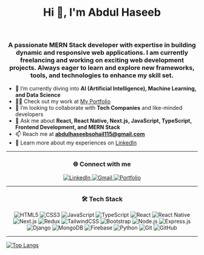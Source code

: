 
<h1 align="center">Hi 👋, I'm Abdul Haseeb</h1>
<br>
<h3 align="center">A passionate MERN Stack developer with expertise in building dynamic and responsive web applications. I am currently freelancing and working on exciting web development projects. Always eager to learn and explore new frameworks, tools, and technologies to enhance my skill set.</h3>

- 🌱 I’m currently diving into **AI (Artificial Intelligence), Machine Learning, and Data Science**  
- 👨‍💻 Check out my work at [My Portfolio](https://portfolio1-phi-snowy.vercel.app)  
- 👯 I’m looking to collaborate with **Tech Companies** and like-minded developers  
- 💬 Ask me about **React, React Native, Next.js, JavaScript, TypeScript, Frontend Development, and MERN Stack**  
- 📫 Reach me at **abdulhaseebsohail115@gmail.com**  
- 📄 Learn more about my experiences on [LinkedIn](https://www.linkedin.com/in/abdul-haseeb-0646a526a)  

---

<h3 align="center">🌐 Connect with me</h3>
<p align="center">
  <a href="https://www.linkedin.com/in/abdul-haseeb-0646a526a" target="_blank">
    <img src="https://img.icons8.com/ios-filled/50/0e76a8/linkedin.png" alt="LinkedIn" />
  </a>
  <a href="mailto:abdulhaseebsohail115@gmail.com" target="_blank">
    <img src="https://img.icons8.com/ios-filled/50/EA4335/gmail.png" alt="Gmail" />
  </a>
  <a href="https://portfolio1-phi-snowy.vercel.app" target="_blank">
    <img src="https://img.icons8.com/ios-filled/50/0078D7/domain.png" alt="Portfolio" />
  </a>
</p>

---

<h3 align="center">🛠 Tech Stack</h3>
<p align="center">
  <img src="https://img.icons8.com/fluency/48/000000/html-5.png" alt="HTML5" />
  <img src="https://img.icons8.com/fluency/48/000000/css3.png" alt="CSS3" />
  <img src="https://img.icons8.com/fluency/48/000000/javascript.png" alt="JavaScript" />
  <img src="https://img.icons8.com/fluency/48/000000/typescript.png" alt="TypeScript" />
    <img src="https://img.icons8.com/office/48/react.png" alt="React" />
  <img src="https://img.icons8.com/color/48/react-native.png" alt="React Native" />
   <img src="https://img.icons8.com/color/48/nextjs.png" alt="Next.js" />
  <img src="https://img.icons8.com/color/48/redux.png" alt="Redux" />
  <img src="https://img.icons8.com/?size=48&id=x7XMNGh2vdqA&format=png&color=000000" alt="TailwindCSS" />
  <img src="https://img.icons8.com/fluency/48/000000/bootstrap.png" alt="Bootstrap" />
  <img src="https://img.icons8.com/color/48/nodejs.png" alt="Node.js" />
  <img src="https://img.icons8.com/fluency/48/000000/express-js.png" alt="Express.js" />
  <img src="https://img.icons8.com/color/48/django.png" alt="Django" />
  <img src="https://img.icons8.com/color/48/mongodb.png" alt="MongoDB" />
  <img src="https://img.icons8.com/color/48/firebase.png" alt="Firebase" />
  <img src="https://img.icons8.com/fluency/48/000000/python.png" alt="Python" />
  <img src="https://img.icons8.com/color/48/git.png" alt="Git" />
  <img src="https://img.icons8.com/fluency/48/000000/github.png" alt="GitHub" />
</p>


---

[![Top Langs](https://github-readme-stats.vercel.app/api/top-langs/?username=abdulhaseeb200&layout=compact&theme=radical)](https://github.com/anuraghazra/github-readme-stats)
